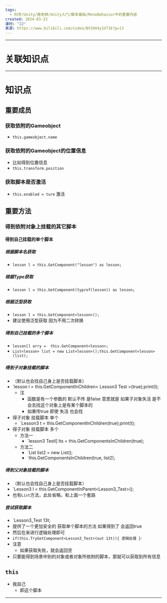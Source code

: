 ```yaml
---
tags:
  - 科学/Unity/唐老狮/Unity入门/脚本基础/MonoBehavior中的重要内容
created: 2024-03-23
课时: "22"
来源: https://www.bilibili.com/video/BV1HX4y1V71E?p=13
---
```


---
# 关联知识点



---
# 知识点

## 重要成员

### 获取依附的Gameobject

- `this.gameobject.name`
### 获取依附的Gameobject的位置信息

- 比如得到位置信息
- `this.transform.position`
### 获取脚本是否激活

- `this.enabled = ture` 激活
## 重要方法

### 得到依附对象上挂载的其它脚本

#### 得到自己挂载的单个脚本
##### 根据脚本名获取

- `lesson l = this.GetComponent("lesson") as lesson;`
##### 根据Type获取

- `lesson l = this.GetComponent(typrof(lesson)) as lesson;`
##### 根据泛型获取 

- `lesson l = this.GetComponent<lesson>();`
- 建议使用泛型获取 因为不用二次转换
##### 得到自己挂载的多个脚本

- `lesson[] arry =  this.GetComponent<lesson>;`
- `List<lesson> list = new List<lesson>();this.GetComponent<lesson>(list);`
##### 得到子对象挂载的脚本

- （默认也会找自己身上是否挂载脚本）
- `lesson l = this.GetComponentInChildren< Lesson3 Test >(true);print(l);
	- 注
		- 函数是有一个参数的 默认不传 是false 意思就是 如果子对象失活 是不会去找这个对象上是有某个脚本的
		- 如果传true 即使 失活 也会找
- 得子对象 挂载脚本 单个
	- `Lesson3 t = this.GetComponentInChildren<Lesson3 Test>(true);print(t);
- 得子对象 挂载脚本 多个
	- 方法一
		- `lesson3 Testl] lts = this.GetComponentsInChildren<Lesson3 Test>(true);
	- 方法二
		- `List<Lesson3 Test> list2 = new List<Lesson3 Test>();
		- `this.GetComponentsInChildren<Lesson3 Test>(true, list2);
##### 得到父对象挂载的脚本

- （默认也会找自己身上是否挂载脚本）
- `Lesson3 l = this.GetComponentInParent<Lesson3_Test>();
- 也有`List`方法，此处省略，和上面一个套路
##### 尝试获取脚本

- `Lesson3_Test 13t;
- 提供了一个更加安全的 获取单个脚本的方法 如果得到了 会返回true
- 然后在来进行逻辑处理即可
- `if(this.TryGetComponent<Lesson3_Test>(out 13t)){ 逻辑处理 }`·
- 注意
	- 如果获取失败，就会返回空
- 只要能得到场景中别的对象或者对象所依附的脚本，那就可以获取到所有信息

## `this`

- 我自己
	- 即这个脚本

---

